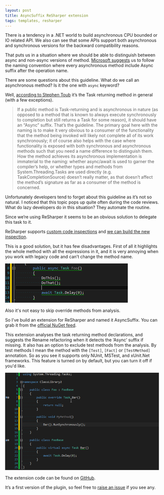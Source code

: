 ```yaml
---
layout: post
title: AsyncSuffix ReSharper extension
tags: templates, resharper
---
```


There is a tendency in a .NET world to build asynchronous CPU bounded or IO related API. We also can see that some APIs support both asynchronous and synchronous versions for the backward compatibility reasons. 

That puts us in a situation where we should be able to distinguish between async and non-async versions of method. [Microsoft suggests](https://msdn.microsoft.com/en-us/library/hh873175.aspx) us to follow the naming convention where every asynchronous method include Async suffix after the operation name. 

There are some questions about this guideline. What do we call an asynchronous method? Is it the one with ```async``` keyword?

Well, [according to Stephen Toub](http://stackoverflow.com/questions/15951774/naming-convention-for-async-methods
) it’s the Task returning method in general (with a few exceptions).

>If a public method is Task-returning and is asynchronous in nature (as opposed to a method that is known to always execute synchronously to completion but still returns a Task for some reason), it should have an “Async” suffix. That’s the guideline. The primary goal here with the naming is to make it very obvious to a consumer of the functionality that the method being invoked will likely not complete all of its work synchronously; it of course also helps with the case where functionality is exposed with both synchronous and asynchronous methods such that you need a name difference to distinguish them. How the method achieves its asynchronous implementation is immaterial to the naming: whether async/await is used to garner the compiler’s help, or whether types and methods from System.Threading.Tasks are used directly (e.g. TaskCompletionSource) doesn’t really matter, as that doesn’t affect the method’s signature as far as a consumer of the method is concerned.

Unfortunately developers tend to forget about this guideline as it’s not so natural. I noticed that this topic pops up quite often during the code reviews. What do lazy developers do in this situation? They automate the routine.

Since we’re using ReSharper it seems to be an obvious solution to delegate this task to it.

ReSharper supports [custom code inspections](https://www.jetbrains.com/resharper/help/Code_Inspection__Creating_Custom_Inspections_and_QuickFixes.html) and [we can build the new inspection](http://stackoverflow.com/a/22509370/555014). 

This is a good solution, but it has few disadvantages. First of all it highlights the whole method with all the expressions in it, and it is very annoying when you work with legacy code and can’t change the method name. 

![Custom inspection in action](/images/async-suffix-plugin/custom-inspection-in-action.png)

Also it's not easy to skip override methods from analysis. 

So I’ve build an extension for ReSharper and named it AsyncSuffix. You can grab it from the [official NuGet feed](https://resharper-plugins.jetbrains.com/packages/Sizikov.AsyncSuffix/).

This extension analyses the task returning method declarations, and suggests the Rename refactoring when it detects the ‘Async’ suffix if missing. It also has an option to exclude test methods from the analysis. By test methods I mean the method with the ```[Test]```, ```[Fact]``` or ```[TestMethod]``` annotation. So as you see it supports only NUnit, MSTest, and xUnit.Net frameworks. This feature is turned on by default, but you can turn it off if you'd like.

![extension is action](/images/async-suffix-plugin/in-action.gif)


The extension code can be found on [GitHub](https://github.com/asizikov/AsyncSuffix
). 

It’s a first version of the plugin, so feel free to [raise an issue](https://github.com/asizikov/AsyncSuffix/issues) if you see any.

